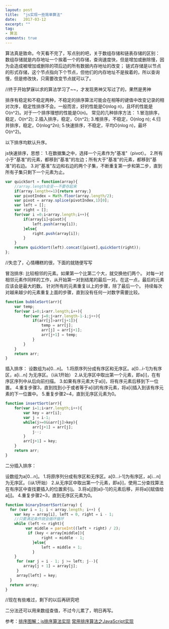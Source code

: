 ```yaml
---
layout: post
title:  "js实现一些简单算法"
date:   2017-03-12
excerpt: ""
tag:
- 算法
comments: true
---
```


算法真是致命。今天看不完了，写点别的吧，关于数组存储和链表存储的区别：
数组存储就是内存地址一个挨着一个的存储，查询速度快，但是增加或删除慢，因为会造成被增加或删除的项后边的所有数据内存地址的改变；
链式存储是以节点的形式存储，这个节点指向下个节点，但他们的内存地址不是挨着的，所以查询慢，但是修改快，只需要改变节点就可以了。

//终于开始梦寐以求的算法学习了~~，才发现男神又写过了的，果然是男神

排序有稳定和不稳定两种，不稳定的排序算法可能会在相等的键值中改变记录的相对次序，稳定性排序不会。一般而言，好的性能是O(nlog n)，且坏的性能是O(n^2)。对于一个排序理想的性能是O(n)。
常见的几种排序方法：
1.冒泡排序，稳定，O(n^2);
2.插入排序，稳定，O(n^2);
3.堆排序，不稳定，O(nlog n);
4.归并排序，稳定，O(nlog^2n);
5.快速排序，不稳定，平均O(nlog n)，最坏O(n^2)。

以下排序均默认升序。

js快速排序，思想：
1.在数据集之中，选择一个元素作为"基准"（pivot）。
2.所有小于"基准"的元素，都移到"基准"的左边；所有大于"基准"的元素，都移到"基准"的右边。
3.对"基准"左边和右边的两个子集，不断重复第一步和第二步，直到所有子集只剩下一个元素为止。

```js
var quickSort = function(array){
    //array.length会变~~不要存起来
    if(array.length<=1){return array;}
    var pivotIndex = Math.floor(array.length/2);
    var pivot = array.splice(pivotIndex,1)[0];
    var left = [];
    var right = [];
    for(var i =0;i<array.length;i++){
        if(array[i]<pivot){
            left.push(array[i]);
        }else{
            right.push(array[i]);
        }
    }
    return quickSort(left).concat([pivot],quickSort(right));
};
```


//失恋了，心情糟糕的很，下面的就随便写写

冒泡排序:
比较相邻的元素。如果第一个比第二个大，就交换他们两个。
对每一对相邻元素作同样的工作，从开始第一对到结尾的最后一对。在这一点，最后的元素应该会是最大的数。
针对所有的元素重复以上的步骤，除了最后一个。
持续每次对越来越少的元素重复上面的步骤，直到没有任何一对数字需要比较。

```js
function bubbleSort(arr){
    var temp;
    for(var i=0;i<arr.length;i++){
        for(var j=0;j<arr.length-1-i;j++){
            if(arr[j]>arr[j+1]){
                temp = arr[j];
                arr[j] = arr[j+1];
                arr[j+1] = temp;
            }
        }
    }
    return arr;
}
```

插入排序：
设数组为a[0…n]。
1.将原序列分成有序区和无序区。a[0…i-1]为有序区，a[i…n] 为无序区。（i从1开始）
2.从无序区中取出第一个元素，即a[i]，在有序区序列中从后向前扫描。
3.如果有序元素大于a[i]，将有序元素后移到下一位置。
4.重复步骤3，直到找到小于或者等于a[i]的有序元素，将a[i]插入到该有序元素的下一位置中。
5.重复步骤2~4，直到无序区元素为0。

```js
function insertSort(arr){
    for(var i=1;i<arr.length;i++){
        var key = arr[i];
        var j = i-1;
        while(j>=0&&arr[j]>key){
            arr[j+1] = arr[j];
            j--;
        }
        arr[j+1] = key;
    }
    return arr;
}
```

二分插入排序：

设数组为a[0…n]。
1.将原序列分成有序区和无序区。a[0…i-1]为有序区，a[i…n] 为无序区。（i从1开始）
2.从无序区中取出第一个元素，即a[i]，使用二分查找算法在有序区中查找要插入的位置索引j。
3.将a[j]到a[i-1]的元素后移，并将a[i]赋值给a[j]。
4.重复步骤2~3，直到无序区元素为0。

```js
function binaryInsertSort(array) {
  for (var i = 1; i < array.length; i++) {
    var key = array[i], left = 0, right = i - 1;
    //只要满足条件就会循环循环
    while (left <= right){
         var middle = parseInt((left + right) / 2);
          if (key < array[middle]){
                right = middle - 1;
            }else{
                left = middle + 1;
            }
    }
     for (var j = i - 1; j >= left; j--){
        array[j + 1] = array[j];
     }
     array[left] = key;
  }
  return array;
}
```

//现在有些难过，剩下的以后再研究吧

二分法还可以用来数组查值，不过今儿累了，明日再写。

参考：[排序图解：js排序算法实现](http://www.cnblogs.com/wteam-xq/p/4752610.html)
[常用排序算法之JavaScript实现](http://www.cnblogs.com/ywang1724/p/3946339.html)
